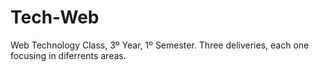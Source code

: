 # Tech-Web
Web Technology Class, 3º Year, 1º Semester. Three deliveries, each one focusing in diferrents areas. 
